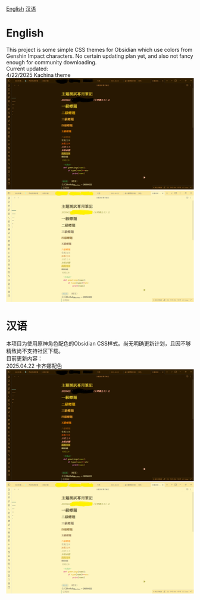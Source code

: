 [English](#English)
[汉语](#汉语)
# English
This project is some simple CSS themes for Obsidian which use colors from Genshin Impact characters. No certain updating plan yet, and also not fancy enough for community downloading.<br>
Current updated:<br>
4/22/2025 Kachina theme<br>
![](/deep.png)
![](/shallow.png)
# 汉语
本项目为使用原神角色配色的Obsidian CSS样式。尚无明确更新计划，且因不够精致尚不支持社区下载。<br>
目前更新内容：<br>
2025.04.22 卡齐娜配色<br>
![](/deep.png)
![](/shallow.png)

